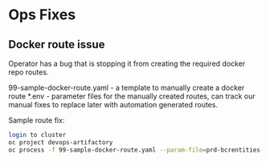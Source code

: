 # Ops Fixes

## Docker route issue

Operator has a bug that is stopping it from creating the required docker repo routes.  

99-sample-docker-route.yaml - a template to manually create a docker route
*.env - parameter files for the manually created routes, can track our manual fixes to replace later with automation generated routes.

Sample route fix:

``` bash
login to cluster
oc project devops-artifactory
oc process -f 99-sample-docker-route.yaml --param-file=prd-bcrentities-docker-route.env | oc apply -f -
```

